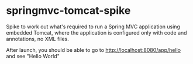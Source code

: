 # springmvc-tomcat-spike

Spike to work out what's required to run a Spring MVC application using embedded Tomcat, where the application is configured only with code and annotations, no XML files.

After launch, you should be able to go to <http://localhost:8080/app/hello> and see "Hello World"
